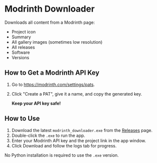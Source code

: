 # Modrinth Downloader

Downloads all content from a Modrinth page:
- Project icon
- Summary
- All gallery images (sometimes low resolution)
- All releases
- Software
- Versions

## How to Get a Modrinth API Key

1. Go to https://modrinth.com/settings/pats.
2. Click "Create a PAT", give it a name, and copy the generated key.

   **Keep your API key safe!**

## How to Use
1. Download the latest `modrinth_downloader.exe` from the [Releases](https://github.com/JethiYippee/modrinth-downloader/releases/) page.
2. Double-click the `.exe` to run the app.
3. Enter your Modrinth API key and the project link in the app window.
4. Click Download and follow the logs tab for progress.

No Python installation is required to use the `.exe` version.
